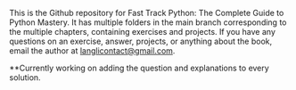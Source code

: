 This is the Github repository for Fast Track Python: The Complete Guide to Python Mastery. It has multiple folders in the main branch corresponding to the multiple chapters, containing exercises and projects. 
If you have any questions on an exercise, answer, projects, or anything about the book, email the author at langlicontact@gmail.com.

**Currently working on adding the question and explanations to every solution.
